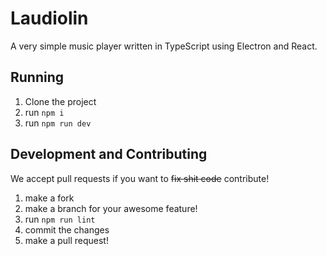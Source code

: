 # Laudiolin

A very simple music player written in TypeScript using Electron and React.

## Running

1. Clone the project
1. run `npm i`
1. run `npm run dev`

## Development and Contributing

We accept pull requests if you want to ~~fix shit code~~ contribute!

1. make a fork
1. make a branch for your awesome feature!
1. run `npm run lint`
1. commit the changes
1. make a pull request!
